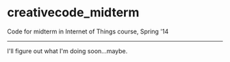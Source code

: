 creativecode_midterm
====================

Code for midterm in Internet of Things course, Spring '14

---

I'll figure out what I'm doing soon...maybe.
